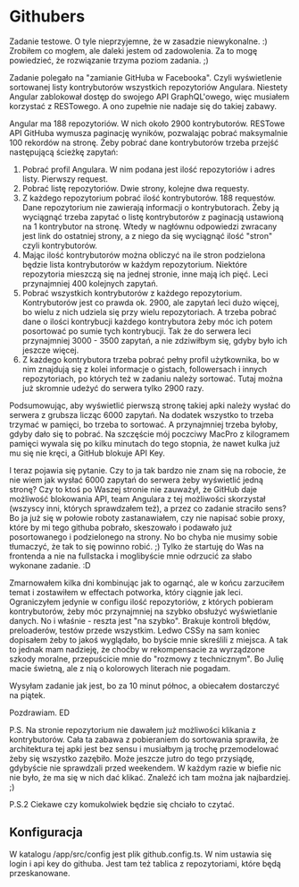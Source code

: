 # Githubers

Zadanie testowe. O tyle nieprzyjemne, że w zasadzie niewykonalne. :)
Zrobiłem co mogłem, ale daleki jestem od zadowolenia. Za to mogę powiedzieć, że rozwiązanie trzyma poziom zadania. ;)

Zadanie polegało na "zamianie GitHuba w Facebooka". Czyli wyświetlenie sortowanej listy kontrybutorów wszystkich repozytoriów Angulara.
Niestety Angular zablokował dostęp do swojego API GraphQL'owego, więc musiałem korzystać z RESTowego. A ono zupełnie nie nadaje się do takiej zabawy.

Angular ma 188 repozytoriów. W nich około 2900 kontrybutorów. RESTowe API GitHuba wymusza paginację wyników, pozwalając pobrać maksymalnie 100 rekordów na stronę.
Żeby pobrać dane kontrybutorów trzeba przejść następującą ścieżkę zapytań:

1. Pobrać profil Angulara. W nim podana jest ilość repozytoriów i adres listy. Pierwszy request.
2. Pobrać listę repozytoriów. Dwie strony, kolejne dwa requesty.
3. Z każdego repozytorium pobrać ilość kontrybutorów. 188 requestów. Dane repozytorium nie zawierają informacji o kontrybutorach. Żeby ją wyciągnąć trzeba zapytać o listę kontrybutorów z paginacją ustawioną na 1 kontrybutor na stronę. Wtedy w nagłównu odpowiedzi zwracany jest link do ostatniej strony, a z niego da się wyciągnąć ilość "stron" czyli kontrybutorów.
4. Mając ilość kontrybutorów można obliczyć na ile stron podzielona będzie lista kontrybutorów w każdym repozytorium. Niektóre repozytoria mieszczą się na jednej stronie, inne mają ich pięć. Leci przynajmniej 400 kolejnych zapytań.
5. Pobrać wszystkich kontrybutorów z każdego repozytorium. Kontrybutorów jest co prawda ok. 2900, ale zapytań leci dużo więcej, bo wielu z nich udziela się przy wielu repozytoriach. A trzeba pobrać dane o ilości kontrybucji każdego kontrybutora żeby móc ich potem posortować po sumie tych kontrybucji. Tak że do serwera leci przynajmniej 3000 - 3500 zapytań, a nie zdziwiłbym się, gdyby było ich jeszcze więcej.
6. Z każdego kontrybutora trzeba pobrać pełny profil użytkownika, bo w nim znajdują się z kolei informacje o gistach, followersach i innych repozytoriach, po których też w zadaniu należy sortować. Tutaj można już skromnie udeżyć do serwera tylko 2900 razy.

Podsumowując, aby wyświetlić pierwszą stronę takiej apki należy wysłać do serwera z grubsza licząc 6000 zapytań. Na dodatek wszystko to trzeba trzymać w pamięci, bo trzeba to sortować. A przynajmniej trzeba byłoby, gdyby dało się to pobrać. Na szczęście mój poczciwy MacPro z kilogramem pamięci wywala się po kilku minutach do tego stopnia, że nawet kulka już mu się nie kręci, a GitHub blokuje API Key.

I teraz pojawia się pytanie. Czy to ja tak bardzo nie znam się na robocie, że nie wiem jak wysłać 6000 zapytań do serwera żeby wyświetlić jedną stronę? Czy to ktoś po Waszej stronie nie zauważył, że GitHub daje możliwość blokowania API, team Angulara z tej możliwości skorzystał (wszyscy inni, których sprawdzałem też), a przez co zadanie straciło sens?
Bo ja już się w połowie roboty zastanawiałem, czy nie napisać sobie proxy, które by mi tego githuba pobrało, skeszowało i podawało już posortowanego i podzielonego na strony. No bo chyba nie musimy sobie tłumaczyć, że tak to się powinno robić. ;) Tylko że startuję do Was na frontenda a nie na fullstacka i moglibyście mnie odrzucić za słabo wykonane zadanie. :D

Zmarnowałem kilka dni kombinując jak to ogarnąć, ale w końcu zarzuciłem temat i zostawiłem w effectach potworka, który ciągnie jak leci. Ograniczyłem jedynie w configu ilość repozytoriów, z których pobieram kontrybutorów, żeby móc przynajmniej na szybko obsłużyć wyświetlanie danych. No i właśnie - reszta jest "na szybko". Brakuje kontroli błędów, preloaderów, testów przede wszystkim. Ledwo CSSy na sam koniec dopisałem żeby to jakoś wyglądało, bo byście mnie skreślili z miejsca.
A tak to jednak mam nadzieję, że choćby w rekompensacie za wyrządzone szkody moralne, przepuścicie mnie do "rozmowy z technicznym". Bo Julię macie świetną, ale z nią o kolorowych literach nie pogadam.

Wysyłam zadanie jak jest, bo za 10 minut północ, a obiecałem dostarczyć na piątek.

Pozdrawiam.
ED

P.S.
Na stronie repozytorium nie dawałem już możliwości klikania z kontrybutorów. Cała ta zabawa z pobieraniem do sortowania sprawiła, że architektura tej apki jest bez sensu i musiałbym ją trochę przemodelować żeby się wszystko zazębiło. Może jeszcze jutro do tego przysiądę, gdybyście nie sprawdzali przed weekendem. W każdym razie w biefie nic nie było, że ma się w nich dać klikać. Znaleźć ich tam można jak najbardziej. ;)

P.S.2
Ciekawe czy komukolwiek będzie się chciało to czytać.

## Konfiguracja

W katalogu /app/src/config jest plik github.config.ts. W nim ustawia się login i api key do githuba. Jest tam też tablica z repozytoriami, które będą przeskanowane.
